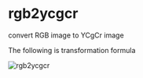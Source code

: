 # rgb2ycgcr
convert RGB image to YCgCr image

The following is transformation formula

![rgb2ycgcr](http://7xq96n.com1.z0.glb.clouddn.com/rgb2ycgcr.png)

